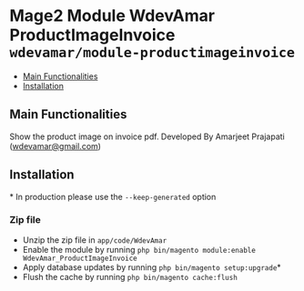 # Mage2 Module WdevAmar ProductImageInvoice     ``wdevamar/module-productimageinvoice``

 - [Main Functionalities](#markdown-header-main-functionalities)
 - [Installation](#markdown-header-installation)

## Main Functionalities
Show the product image on invoice pdf.
Developed By Amarjeet Prajapati (wdevamar@gmail.com)

## Installation
\* In production please use the `--keep-generated` option

###  Zip file

 - Unzip the zip file in `app/code/WdevAmar`
 - Enable the module by running `php bin/magento module:enable WdevAmar_ProductImageInvoice`
 - Apply database updates by running `php bin/magento setup:upgrade`\*
 - Flush the cache by running `php bin/magento cache:flush`
